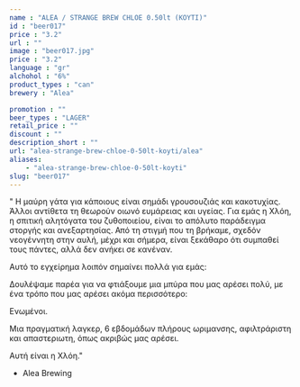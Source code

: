 ```yaml
---
name : "ALEA / STRANGE BREW CHLOE 0.50lt (ΚΟΥΤΙ)"
id : "beer017"
price : "3.2"
url : ""
image : "beer017.jpg"
price : "3.2"
language : "gr"
alchohol : "6%"
product_types : "can"
brewery : "Alea"

promotion : ""
beer_types : "LAGER"
retail_price : ""
discount : ""
description_short : ""
url: "alea-strange-brew-chloe-0-50lt-koyti/alea"
aliases: 
    - "alea-strange-brew-chloe-0-50lt-koyti"
slug: "beer017"
---
```


&quot; Η μαύρη γάτα για κάποιους είναι σημάδι γρουσουζιάς και κακοτυχίας. Άλλοι αντίθετα τη θεωρούν οιωνό ευμάρειας και υγείας. Για εμάς η Χλόη, η σπιτική αλητόγατα του ζυθοποιείου, είναι το απόλυτο παράδειγμα στοργής και ανεξαρτησίας. Από τη στιγμή που τη βρήκαμε, σχεδόν νεογέννητη στην αυλή, μέχρι και σήμερα, είναι ξεκάθαρο ότι συμπαθεί τους πάντες, αλλά δεν ανήκει σε κανέναν.

Αυτό το εγχείρημα λοιπόν σημαίνει πολλά για εμάς:

Δουλέψαμε παρέα για να φτιάξουμε μια μπύρα που μας αρέσει πολύ, με ένα τρόπο που μας αρέσει ακόμα περισσότερο:

Ενωμένοι.

Μια πραγματική λαγκερ, 6 εβδομάδων πλήρους ωριμανσης, αφιλτράριστη και απαστεριωτη, όπως ακριβώς μας αρέσει.

Αυτή είναι η Χλόη.&quot;

 - Alea Brewing